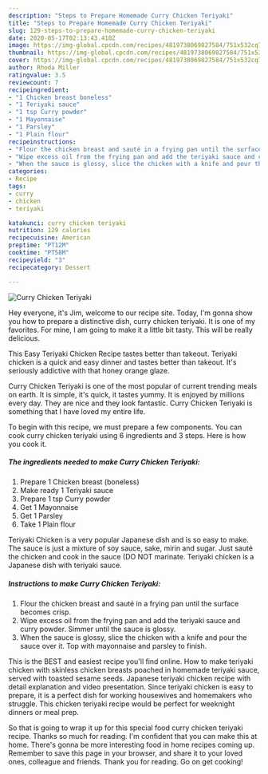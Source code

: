 ```yaml
---
description: "Steps to Prepare Homemade Curry Chicken Teriyaki"
title: "Steps to Prepare Homemade Curry Chicken Teriyaki"
slug: 129-steps-to-prepare-homemade-curry-chicken-teriyaki
date: 2020-05-17T02:13:43.410Z
image: https://img-global.cpcdn.com/recipes/4819738069827584/751x532cq70/curry-chicken-teriyaki-recipe-main-photo.jpg
thumbnail: https://img-global.cpcdn.com/recipes/4819738069827584/751x532cq70/curry-chicken-teriyaki-recipe-main-photo.jpg
cover: https://img-global.cpcdn.com/recipes/4819738069827584/751x532cq70/curry-chicken-teriyaki-recipe-main-photo.jpg
author: Rhoda Miller
ratingvalue: 3.5
reviewcount: 7
recipeingredient:
- "1 Chicken breast boneless"
- "1 Teriyaki sauce"
- "1 tsp Curry powder"
- "1 Mayonnaise"
- "1 Parsley"
- "1 Plain flour"
recipeinstructions:
- "Flour the chicken breast and sauté in a frying pan until the surface becomes crisp."
- "Wipe excess oil from the frying pan and add the teriyaki sauce and curry powder. Simmer until the sauce is glossy."
- "When the sauce is glossy, slice the chicken with a knife and pour the sauce over it. Top with mayonnaise and parsley to finish."
categories:
- Recipe
tags:
- curry
- chicken
- teriyaki

katakunci: curry chicken teriyaki 
nutrition: 129 calories
recipecuisine: American
preptime: "PT12M"
cooktime: "PT58M"
recipeyield: "3"
recipecategory: Dessert

---
```



![Curry Chicken Teriyaki](https://img-global.cpcdn.com/recipes/4819738069827584/751x532cq70/curry-chicken-teriyaki-recipe-main-photo.jpg)

Hey everyone, it's Jim, welcome to our recipe site. Today, I'm gonna show you how to prepare a distinctive dish, curry chicken teriyaki. It is one of my favorites. For mine, I am going to make it a little bit tasty. This will be really delicious.

This Easy Teriyaki Chicken Recipe tastes better than takeout. Teriyaki chicken is a quick and easy dinner and tastes better than takeout. It&#39;s seriously addictive with that honey orange glaze.

Curry Chicken Teriyaki is one of the most popular of current trending meals on earth. It is simple, it's quick, it tastes yummy. It is enjoyed by millions every day. They are nice and they look fantastic. Curry Chicken Teriyaki is something that I have loved my entire life.


To begin with this recipe, we must prepare a few components. You can cook curry chicken teriyaki using 6 ingredients and 3 steps. Here is how you cook it.

<!--inarticleads1-->

##### The ingredients needed to make Curry Chicken Teriyaki:

1. Prepare 1 Chicken breast (boneless)
1. Make ready 1 Teriyaki sauce
1. Prepare 1 tsp Curry powder
1. Get 1 Mayonnaise
1. Get 1 Parsley
1. Take 1 Plain flour


Teriyaki Chicken is a very popular Japanese dish and is so easy to make. The sauce is just a mixture of soy sauce, sake, mirin and sugar. Just sauté the chicken and cook in the sauce (DO NOT marinate. Teriyaki chicken is a Japanese dish with teriyaki sauce. 

<!--inarticleads2-->

##### Instructions to make Curry Chicken Teriyaki:

1. Flour the chicken breast and sauté in a frying pan until the surface becomes crisp.
1. Wipe excess oil from the frying pan and add the teriyaki sauce and curry powder. Simmer until the sauce is glossy.
1. When the sauce is glossy, slice the chicken with a knife and pour the sauce over it. Top with mayonnaise and parsley to finish.


This is the BEST and easiest recipe you&#39;ll find online. How to make teriyaki chicken with skinless chicken breasts poached in homemade teriyaki sauce, served with toasted sesame seeds. Japanese teriyaki chicken recipe with detail explanation and video presentation. Since teriyaki chicken is easy to prepare, it is a perfect dish for working housewives and homemakers who struggle. This chicken teriyaki recipe would be perfect for weeknight dinners or meal prep. 

So that is going to wrap it up for this special food curry chicken teriyaki recipe. Thanks so much for reading. I'm confident that you can make this at home. There's gonna be more interesting food in home recipes coming up. Remember to save this page in your browser, and share it to your loved ones, colleague and friends. Thank you for reading. Go on get cooking!
